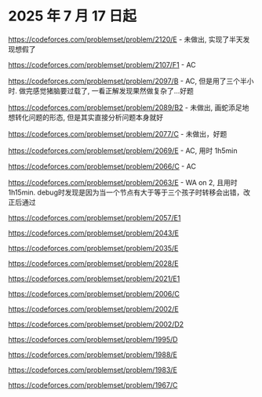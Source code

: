 # 2025 年 7 月 17 日起

https://codeforces.com/problemset/problem/2120/E - 未做出, 实现了半天发现想假了

https://codeforces.com/problemset/problem/2107/F1 - AC

https://codeforces.com/problemset/problem/2097/B - AC, 但是用了三个半小时. 做完感觉猪脑要过载了, 一看正解发现果然做复杂了...好题

https://codeforces.com/problemset/problem/2089/B2 - 未做出, 画蛇添足地想转化问题的形态, 但是其实直接分析问题本身就好

https://codeforces.com/problemset/problem/2077/C - 未做出，好题

https://codeforces.com/problemset/problem/2069/E - AC, 用时 1h5min

https://codeforces.com/problemset/problem/2066/C - AC

https://codeforces.com/problemset/problem/2063/E - WA on 2, 且用时 1h15min. debug时发现是因为当一个节点有大于等于三个孩子时转移会出错，改正后通过

https://codeforces.com/problemset/problem/2057/E1

https://codeforces.com/problemset/problem/2043/E

https://codeforces.com/problemset/problem/2035/E

https://codeforces.com/problemset/problem/2028/E

https://codeforces.com/problemset/problem/2021/E1

https://codeforces.com/problemset/problem/2006/C

https://codeforces.com/problemset/problem/2002/E

https://codeforces.com/problemset/problem/2002/D2

https://codeforces.com/problemset/problem/1995/D

https://codeforces.com/problemset/problem/1988/E

https://codeforces.com/problemset/problem/1983/E

https://codeforces.com/problemset/problem/1967/C